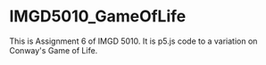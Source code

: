 # IMGD5010_GameOfLife
This is Assignment 6 of IMGD 5010. It is p5.js code to a variation on Conway's Game of Life.
